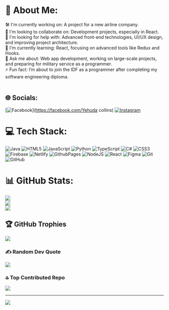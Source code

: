# 💫 About Me:
🛠 I'm currently working on: A project for a new airline company.<br>👥 I'm looking to collaborate on: Development projects, especially in React.<br>🤝 I'm looking for help with: Advanced front-end technologies, UI/UX design, and improving project architecture.<br>🌱 I'm currently learning: React, focusing on advanced tools like Redux and Hooks.<br>💬 Ask me about: Web app development, working on large-scale projects, and preparing for military service as a programmer.<br>⚡ Fun fact: I’m about to join the IDF as a programmer after completing my software engineering diploma.<br><br>  


## 🌐 Socials:
[![Facebook](https://img.shields.io/badge/Facebook-%231877F2.svg?logo=Facebook&logoColor=white)](https://facebook.com/Yehuda collins) [![Instagram](https://img.shields.io/badge/Instagram-%23E4405F.svg?logo=Instagram&logoColor=white)](https://instagram.com/yehuda_collins) 

# 💻 Tech Stack:
![Java](https://img.shields.io/badge/java-%23ED8B00.svg?style=for-the-badge&logo=openjdk&logoColor=white) ![HTML5](https://img.shields.io/badge/html5-%23E34F26.svg?style=for-the-badge&logo=html5&logoColor=white) ![JavaScript](https://img.shields.io/badge/javascript-%23323330.svg?style=for-the-badge&logo=javascript&logoColor=%23F7DF1E) ![Python](https://img.shields.io/badge/python-3670A0?style=for-the-badge&logo=python&logoColor=ffdd54) ![TypeScript](https://img.shields.io/badge/typescript-%23007ACC.svg?style=for-the-badge&logo=typescript&logoColor=white) ![C#](https://img.shields.io/badge/c%23-%23239120.svg?style=for-the-badge&logo=csharp&logoColor=white) ![CSS3](https://img.shields.io/badge/css3-%231572B6.svg?style=for-the-badge&logo=css3&logoColor=white) ![Firebase](https://img.shields.io/badge/firebase-%23039BE5.svg?style=for-the-badge&logo=firebase) ![Netlify](https://img.shields.io/badge/netlify-%23000000.svg?style=for-the-badge&logo=netlify&logoColor=#00C7B7) ![GithubPages](https://img.shields.io/badge/github%20pages-121013?style=for-the-badge&logo=github&logoColor=white) ![NodeJS](https://img.shields.io/badge/node.js-6DA55F?style=for-the-badge&logo=node.js&logoColor=white) ![React](https://img.shields.io/badge/react-%2320232a.svg?style=for-the-badge&logo=react&logoColor=%2361DAFB) ![Figma](https://img.shields.io/badge/figma-%23F24E1E.svg?style=for-the-badge&logo=figma&logoColor=white) ![Git](https://img.shields.io/badge/git-%23F05033.svg?style=for-the-badge&logo=git&logoColor=white) ![GitHub](https://img.shields.io/badge/github-%23121011.svg?style=for-the-badge&logo=github&logoColor=white)
# 📊 GitHub Stats:
![](https://github-readme-stats.vercel.app/api?username=YehudaCollins&theme=dark&hide_border=false&include_all_commits=true&count_private=true)<br/>
![](https://github-readme-streak-stats.herokuapp.com/?user=YehudaCollins&theme=dark&hide_border=false)<br/>
![](https://github-readme-stats.vercel.app/api/top-langs/?username=YehudaCollins&theme=dark&hide_border=false&include_all_commits=true&count_private=true&layout=compact)

## 🏆 GitHub Trophies
![](https://github-profile-trophy.vercel.app/?username=YehudaCollins&theme=radical&no-frame=false&no-bg=false&margin-w=4)

### ✍️ Random Dev Quote
![](https://quotes-github-readme.vercel.app/api?type=horizontal&theme=dark)

### 🔝 Top Contributed Repo
![](https://github-contributor-stats.vercel.app/api?username=YehudaCollins&limit=5&theme=dark&combine_all_yearly_contributions=true)

---
[![](https://visitcount.itsvg.in/api?id=YehudaCollins&icon=0&color=0)](https://visitcount.itsvg.in)

<!-- Proudly created with GPRM ( https://gprm.itsvg.in ) -->
